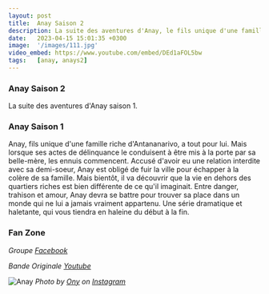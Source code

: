 ```yaml
---
layout: post
title:  Anay Saison 2
description: La suite des aventures d'Anay, le fils unique d'une famille riche d'Antananarivo...
date:   2023-04-15 15:01:35 +0300
image:  '/images/111.jpg'
video_embed: https://www.youtube.com/embed/DEd1aFOL5bw
tags:   [anay, anays2]
---
```


### Anay Saison 2

La suite des aventures d'Anay saison 1.

### Anay Saison 1

Anay, fils unique d'une famille riche d'Antananarivo, a tout pour lui. Mais lorsque ses actes de délinquance le conduisent à être mis à la porte par sa belle-mère, les ennuis commencent. Accusé d'avoir eu une relation interdite avec sa demi-soeur, Anay est obligé de fuir la ville pour échapper à la colère de sa famille. Mais bientôt, il va découvrir que la vie en dehors des quartiers riches est bien différente de ce qu'il imaginait. Entre danger, trahison et amour, Anay devra se battre pour trouver sa place dans un monde qui ne lui a jamais vraiment appartenu. Une série dramatique et haletante, qui vous tiendra en haleine du début à la fin.

### Fan Zone

*Groupe  [Facebook](https://www.facebook.com/groups/310235124087699)*

*Bande Originale  [Youtube](https://youtu.be/5wr_RS7UZL4)*

![Anay]({{site.baseurl}}/images/anays2bis.jpeg)
*Photo by [Ony](https://www.facebook.com/ony.andriananantany) on [Instagram](https://www.instagram.com/sary.comfilms/)*